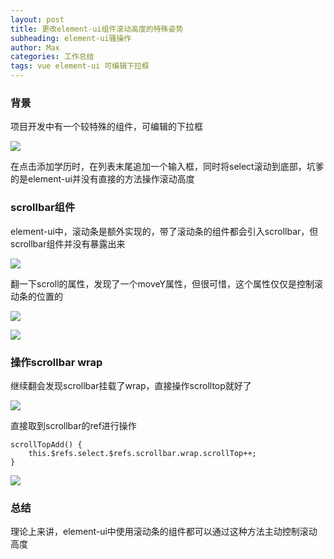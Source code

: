 ```yaml
---
layout: post
title: 更改element-ui组件滚动高度的特殊姿势
subheading: element-ui骚操作
author: Max
categories: 工作总结
tags: vue element-ui 可编辑下拉框
---
```


### 背景

项目开发中有一个较特殊的组件，可编辑的下拉框



![](http://media-bed.streakingman.com/blog-img/%E5%8F%AF%E7%BC%96%E8%BE%91%E4%B8%8B%E6%8B%89%E6%A1%86.png)

在点击添加学历时，在列表末尾追加一个输入框，同时将select滚动到底部，坑爹的是element-ui并没有直接的方法操作滚动高度

### scrollbar组件

element-ui中，滚动条是额外实现的，带了滚动条的组件都会引入scrollbar，但scrollbar组件并没有暴露出来

![](http://media-bed.streakingman.com/blog-img/element-scrollbar.png)

翻一下scroll的属性，发现了一个moveY属性，但很可惜，这个属性仅仅是控制滚动条的位置的

![](http://media-bed.streakingman.com/blog-img/element-scrollbar-movey.png)

![](http://media-bed.streakingman.com/blog-img/element-ui-ref-scrollbar-moveY-test.gif)

### 操作scrollbar wrap

继续翻会发现scrollbar挂载了wrap，直接操作scrolltop就好了

![](http://media-bed.streakingman.com/blog-img/element-ui-ref-scrollbar-wrap.png)

直接取到scrollbar的ref进行操作

```vue
scrollTopAdd() {
    this.$refs.select.$refs.scrollbar.wrap.scrollTop++;
}
```

![](http://media-bed.streakingman.com/blog-img/element-ui-ref-scrollbar-wrap-test.gif)

### 总结

理论上来讲，element-ui中使用滚动条的组件都可以通过这种方法主动控制滚动高度

